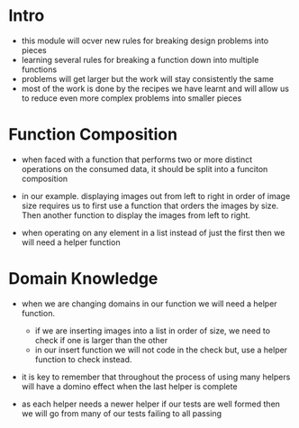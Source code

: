 # Intro
* this module will ocver new rules for breaking design problems into pieces
* learning several rules for breaking a function down into multiple functions
* problems will get larger but the work will stay consistently the same 
* most of the work is done by the recipes we have learnt and will allow us to reduce even more complex problems into smaller pieces

# Function Composition
* when faced with a function that performs two or more distinct operations on the consumed data, it should be split into a funciton composition
* in our example. displaying images out from left to right in order of image size requires us to first use a function that orders the images by size. Then another function to display the images from left to right.

* when operating on any element in a list instead of just the first then we will need a helper function

# Domain Knowledge
* when we are changing domains in our function we will need a helper function.
  * if we are inserting images into a list in order of size, we need to check if one is larger than the other
  * in our insert function we will not code in the check but, use a helper function to check instead.

* it is key to remember that throughout the process of using many helpers will have a domino effect when the last helper is complete
* as each helper needs a newer helper if our tests are well formed then we will go from many of our tests failing to all passing




